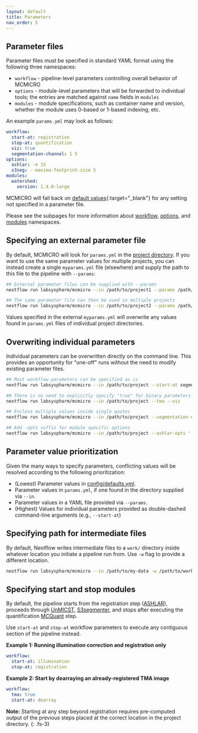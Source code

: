 ```yaml
---
layout: default
title: Parameters
nav_order: 5
---
```


## Parameter files

Parameter files must be specified in standard YAML format using the following three namespaces:

* `workflow` - pipeline-level parameters controlling overall behavior of MCMICRO
* `options` - module-level parameters that will be forwarded to individual tools; the entries are matched against `name` fields in `modules`
* `modules` - module specifications, such as container name and version, whether the module uses 0-based or 1-based indexing, etc.

An example `params.yml` may look as follows:

``` yaml
workflow:
  start-at: registration
  stop-at: quantification
  viz: true
  segmentation-channel: 1 5
options:
  ashlar: -m 15
  s3seg: --maxima-footprint-size 5
modules:
  watershed:
    version: 1.4.0-large
```

MCMICRO will fall back on [default values](https://github.com/labsyspharm/mcmicro/blob/master/config/defaults.yml){:target="_blank"} for any setting not specified in a parameter file.

Please see the subpages for more information about [workflow](./workflow.html), [options](./core.html), and [modules](./specs.html) namespaces.

## Specifying an external parameter file

By default, MCMICRO will look for `params.yml` in the [project directory]({{site.baseurl}}/io.html#input). If you want to use the same parameter values for multiple projects, you can instead create a single `myparams.yml` file (elsewhere) and supply the path to this file to the pipeline with `--params`:

``` bash
## External parameter files can be supplied with --params
nextflow run labsyspharm/mcmicro --in /path/to/project1 --params /path/to/myparams.yml

## The same parameter file can then be used in multiple projects
nextflow run labsyspharm/mcmicro --in /path/to/project2 --params /path/to/myparams.yml
```

Values specified in the external `myparams.yml` will overwrite any values found in `params.yml` files of individual project directories.

## Overwriting individual parameters

Individual parameters can be overwritten directly on the command line. This provides an opportunity for "one-off" runs without the need to modify existing parameter files.

``` bash
## Most workflow parameters can be specified as is
nextflow run labsyspharm/mcmicro --in /path/to/project --start-at segmentation

## There is no need to explicitly specify "true" for binary parameters
nextflow run labsyspharm/mcmicro --in /path/to/project --tma --viz

## Enclose multiple values inside single quotes
nextflow run labsyspharm/mcmicro --in /path/to/project --segmentation-channel '1 5'

## Add -opts suffix for module specific options
nextflow run labsyspharm/mcmicro --in /path/to/project --ashlar-opts '-m 50'
```

## Parameter value prioritization

Given the many ways to specify parameters, conflicting values will be resolved according to the following prioritization:

* (Lowest) Parameter values in [config/defaults.yml](https://github.com/labsyspharm/mcmicro/blob/master/config/defaults.yml).
* Parameter values in `params.yml`, if one found in the directory supplied via `--in`.
* Parameter values in a YAML file provided via `--params`.
* (Highest) Values for individual parameters provided as double-dashed command-line arguments (e.g., `--start-at`)

## Specifying path for intermediate files
By default, Nextflow writes intermediate files to a `work/` directory inside whatever location you initiate a pipeline run from. Use `-w` flag to provide a different location. 

``` bash
nextflow run labsyspharm/mcmicro --in /path/to/my-data -w /path/to/work/
```

## Specifying start and stop modules
By default, the pipeline starts from the registration step ([ASHLAR]({{site.baseurl}}/parameters/core.html#ashlar)), proceeds through [UnMICST]({{site.baseurl}}/parameters/core.html#unmicst), [S3segmenter]({{site.baseurl}}/parameters/core.html#s3segmenter), and stops after executing the quantification [MCQuant]({{site.baseurl}}/parameters/core.html#mcquant) step.

Use `start-at` and `stop-at` workflow parameters to execute any contiguous section of the pipeline instead.

**Example 1: Running illumination correction and registration only**

``` yaml
workflow:
  start-at: illumination
  stop-at: registration
```

**Example 2: Start by dearraying an already-registered TMA image**

``` yaml
workflow:
  tma: true
  start-at: dearray
```

**Note:** Starting at any step beyond registration requires pre-computed output of the previous steps placed at the correct location in the project directory.
{: .fs-3}
